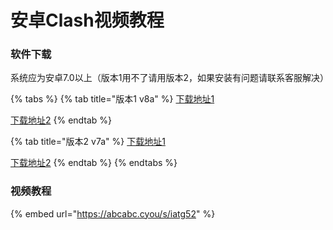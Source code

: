 # 安卓Clash视频教程

### 软件下载

系统应为安卓7.0以上（版本1用不了请用版本2，如果安装有问题请联系客服解决）

{% tabs %}
{% tab title="版本1 v8a" %}
[下载地址1](http://110.42.178.197:8001/alibaba/Cross%20Firewalls/CLASH/app-foss-arm64-v8a-release.apk)

[下载地址2](https://airnet.lanzoui.com/iAbHvq8jsub)
{% endtab %}

{% tab title="版本2 v7a" %}
[下载地址1](http://110.42.178.197:8001/alibaba/Cross%20Firewalls/CLASH/app-foss-armeabi-v7a-release.apk)

[下载地址2](https://airnet.lanzoui.com/id9q6q8jsxe)
{% endtab %}
{% endtabs %}

### 视频教程

{% embed url="https://abcabc.cyou/s/iatg52" %}
